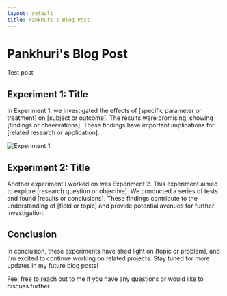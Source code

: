 ```yaml
---
layout: default
title: Pankhuri's Blog Post
---
```


# Pankhuri's Blog Post

Test post

## Experiment 1: Title

In Experiment 1, we investigated the effects of [specific parameter or treatment] on [subject or outcome]. The results were promising, showing [findings or observations]. These findings have important implications for [related research or application].

![Experiment 1](./experiment1.jpg)

## Experiment 2: Title

Another experiment I worked on was Experiment 2. This experiment aimed to explore [research question or objective]. We conducted a series of tests and found [results or conclusions]. These findings contribute to the understanding of [field or topic] and provide potential avenues for further investigation.

## Conclusion

In conclusion, these experiments have shed light on [topic or problem], and I'm excited to continue working on related projects. Stay tuned for more updates in my future blog posts!

Feel free to reach out to me if you have any questions or would like to discuss further.
